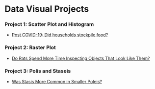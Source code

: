 # Data Visual Projects

### Project 1: Scatter Plot and Histogram
 - [Post COVID-19: Did households stockpile food?](Project1/index.html)

### Project 2: Raster Plot
 - [Do Rats Spend More Time Inspecting Objects That Look Like Them?](Project2/index.html)

### Project 3: Polis and Staseis
 - [Was Stasis More Common in Smaller Poleis?](Project3/index.html)
